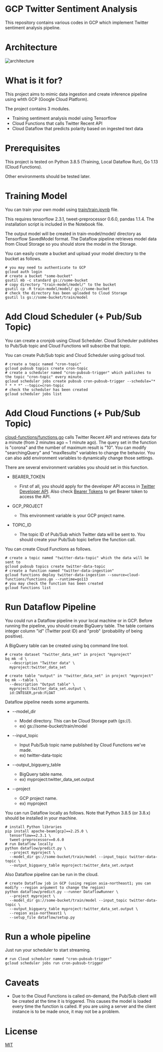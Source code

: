 # GCP Twitter Sentiment Analysis
This repository contains various codes in GCP which implement Twitter sentiment analysis pipeline.

# Architecture
![architecture](https://user-images.githubusercontent.com/17065620/101309089-d5e50680-388e-11eb-80c6-006de9e9b64c.png)

# What is it for?
This project aims to mimic data ingestion and create inference pipeline using whth GCP (Google Cloud Platform).

The project contains 3 modules.
- Training sentiment analysis model using Tensorflow
- Cloud Functions that calls Twitter Recent API
- Cloud Dataflow that predicts polarity based on ingested text data

# Prerequisites
This project is tested on Python 3.8.5 (Training, Local Dataflow Run), Go 1.13 (Cloud Functions).

Other environments should be tested later.

# Training Model
You can train your own model using [train/train.ipynb](train-model/train.ipynb) file.

This requires tensorflow 2.3.1, tweet-preprocessor 0.6.0, pandas 1.1.4. The installation script is included in the Notebook file.

The output model will be created in train-model/model/ directory as Tensorflow SavedModel format. The Dataflow pipeline retrieves model data from Cloud Storage so you should store the model in the Storage.

You can easily create a bucket and upload your model directory to the bucket as follows.
```
# you may need to authenticate to GCP
gcloud auth login
# create a bucket "some-bucket"
gsutil mb -c standard gs://some-bucket
# copy directory "train-model/model/" to the bucket
gsutil cp -R train-model/model/ gs://some-bucket
# check the directory has been uploaded to Cloud Storage
gsutil ls gs://some-bucket/train/model
```

# Add Cloud Scheduler (+ Pub/Sub Topic)
You can create a cronjob using Cloud Scheduler. Cloud Scheduler publishes to Pub/Sub topic and Cloud Functions will subscribe that topic.

You can create Pub/Sub topic and Cloud Scheduler using gcloud tool.
```
# create a topic named "cron-topic"
gcloud pubsub topics create cron-topic
# create a scheduler named "cron-pubsub-trigger" which publishes to the topic "cron-topic" every minute.
gcloud scheduler jobs create pubsub cron-pubsub-trigger --schedule="* * * * *" --topic=cron-topic
# check the scheduler has been created
gcloud scheduler jobs list
```

# Add Cloud Functions (+ Pub/Sub Topic)
[cloud-functions/functions.go](cloud-functions/function.go) calls Twitter Recent API and retrieves data for a minute (from 2 minutes ago ~ 1 minute ago). The query set in the function is "corona" and the number of maximum result is "10". You can modify "searchingQuery" and "maxResults" variables to change the behavior. You can also add environment variables to dynamically change those settings.

There are several environment variables you should set in this function.

- BEARER_TOKEN
  - First of all, you should apply for the developer API access in [Twitter Developer API](https://developer.twitter.com/en/apply-for-access). Also check [Bearer Tokens](https://developer.twitter.com/en/docs/authentication/oauth-2-0/bearer-tokens) to get Bearer token to access the API.

- GCP_PROJECT
  - This environment variable is your GCP project name.
  
- TOPIC_ID
  - The topic ID of Pub/Sub which Twitter data will be sent to. You should create your Pub/Sub topic before the function call.
  
You can create Cloud Functions as follows.
```
# create a topic named "twitter-data-topic" which the data will be sent to
gcloud pubsub topics create twitter-data-topic
# create a function named "twitter-data-ingestion"
gcloud functions deploy twitter-data-ingestion --source=cloud-functions/functions.go --runtime=go113
# you may check the function has been created
gcloud functions list
```

# Run Dataflow Pipeline
You could run a Dataflow pipeline in your local machine or in GCP.
Before running the pipeline, you should create BigQuery table. The table contains integer column "id" (Twitter post ID) and "prob" (probability of being positive).

A BigQuery table can be created using bq command line tool.
```
# create dataset "twitter_data_set" in project "myproject"
bq mk -d \
  --description "Twitter data" \
  myproject:twitter_data_set
  
# create table "output" in "twitter_data_set" in project "myproject" 
bq mk --table \
  --description "Output table" \
  myproject:twitter_data_set.output \
  id:INTEGER,prob:FLOAT
```

Dataflow pipeline needs some arguments.
- --model_dir
  - Model directory. This can be Cloud Storage path (gs://).
  - ex) gs://some-bucket/train/model
  
- --input_topic
  - Input Pub/Sub topic name published by Cloud Functions we've made.
  - ex) twitter-data-topic
  
- --output_bigquery_table
  - BigQuery table name.
  - ex) myproject:twitter_data_set.output
  
- --project
  - GCP project name.
  - ex) myproject
  
You can run Dataflow locally as follows. Note that Python 3.8.5 (or 3.8.x) should be installed in your machine.
```
# install Python libraries
pip install apache-beam[gcp]==2.25.0 \
  tensorflow==2.3.1 \
  tweet-preprocessor==0.6.0 
# run Dataflow locally
python dataflow/predict.py \
  --project myproject \
  --model_dir gs://some-bucket/train/model --input_topic twitter-data-topic \
  --output_bigquery_table myproject:twitter_data_set.output
```

Also Dataflow pipeline can be run in the cloud.
```
# create Dataflow job in GCP (using region asia-northeast1; you can modify --region argument to change the region)
python dataflow/predict.py --runner DataflowRunner \
  --project myproject \
  --model_dir gs://some-bucket/train/model --input_topic twitter-data-topic \
  --output_bigquery_table myproject:twitter_data_set.output \
  --region asia-northeast1 \
  --setup_file dataflow/setup.py
```

# Run a whole pipeline
Just run your scheduler to start streaming.
```
# run Cloud scheduler named "cron-pubsub-trigger"
gcloud scheduler jobs run cron-pubsub-trigger
```

# Caveats
- Due to the Cloud Functions is called on-demand, the Pub/Sub client will be created at the time it is triggered. This causes the model is loaded every time the function is called. If you are using a server and the client instance is to be made once, it may not be a problem.

# License
[MIT](https://choosealicense.com/licenses/mit/)
